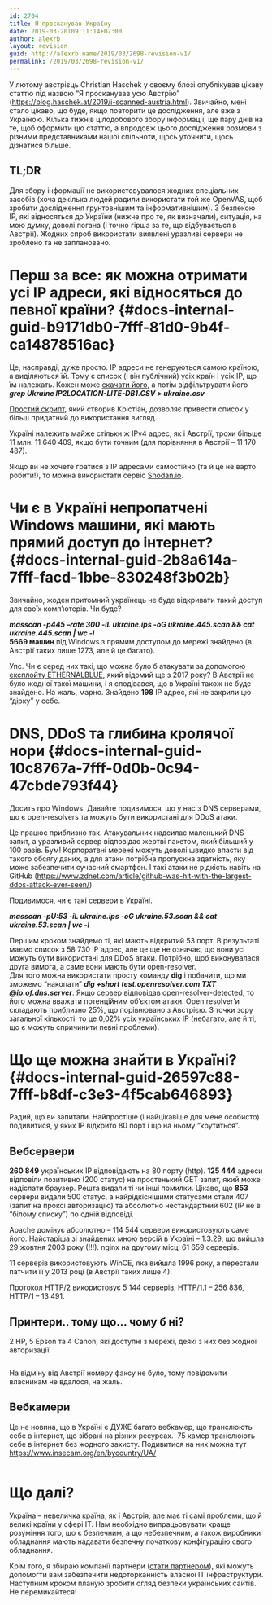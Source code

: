 ```yaml
---
id: 2704
title: Я просканував Україну
date: 2019-03-20T09:11:14+02:00
author: alexrb
layout: revision
guid: http://alexrb.name/2019/03/2698-revision-v1/
permalink: /2019/03/2698-revision-v1/
---
```

У лютому австрієць Christian Haschek у своєму блозі опублікував цікаву статтю під назвою “Я просканував усю Австрію” (<https://blog.haschek.at/2019/i-scanned-austria.html>). Звичайно, мені стало цікаво, що буде, якщо повторити це дослідження, але вже з Україною. Кілька тижнів цілодобового збору інформації, ще пару днів на те, щоб оформити цю статтю, а впродовж цього дослідження розмови з різними представниками нашої спільноти, щось уточнити, щось дізнатися більше. 

<!--more-->

## TL;DR

Для збору інформації не використовувалося жодних спеціальних засобів (хоча декілька людей радили використати той же OpenVAS, щоб зробити дослідження грунтовнішим та інформативнішим). З безпекою IP, які відносяться до України (нижче про те, як визначали), ситуація, на мою думку, доволі погана (і точно гірша за те, що відбувається в Австрії). Жодних спроб використати виявлені уразливі сервери не зроблено та не заплановано.

# Перш за все: як можна отримати усі IP адреси, які відносяться до певної країни?  {#docs-internal-guid-b9171db0-7fff-81d0-9b4f-ca14878516ac}

Це, насправді, дуже просто. IP адреси не генеруються самою країною, а виділяються їй. Тому є список (і він публічний) усіх країн і усіх IP, що їм належать. Кожен може [скачати його](https://download.ip2location.com/lite/IP2LOCATION-LITE-DB1.CSV.ZIP), а потім відфільтрувати його **_grep Ukraine IP2LOCATION-LITE-DB1.CSV > ukraine.csv_**

[Простий скрипт](https://gist.github.com/chrisiaut/8473c8c0f28ca929e6f84e4e3d068241), який створив Крістіан, дозволяє привести список у більш придатний до використання вигляд. 

Україні належить майже стільки ж IPv4 адрес, як і Австрії, трохи більше 11 млн. 11 640 409, якщо бути точним (для порівняння в Австрії &#8211; 11 170 487). 

Якщо ви не хочете гратися з IP адресами самостійно (та й це не варто робити!), то можна використати сервіс [Shodan.io](http://shodan.io).

# Чи є в Україні непропатчені Windows машини, які мають прямий доступ до інтернет? {#docs-internal-guid-2b8a614a-7fff-facd-1bbe-830248f3b02b}

Звичайно, жоден притомний українець не буде відкривати такий доступ для своїх комп’ютерів. Чи буде?

**_masscan -p445 &#8211;rate 300 -iL ukraine.ips -oG ukraine.445.scan && cat ukraine.445.scan | wc -l_**  
**5669 машин** під Windows з прямим доступом до мережі знайдено (в Австрії таких лише 1273, але й це багато).

Упс. Чи є серед них такі, що можна було б атакувати за допомогою [експлойту ETHERNALBLUE](https://uk.wikipedia.org/wiki/EternalBlue), який відомий ще з 2017 року? В Австрії не було жодної такої машини, і я сподівався, що в Україні також не буде знайдено. На жаль, марно. Знайдено **198** IP адрес, які не закрили цю “дірку” у себе.

# DNS, DDoS та глибина кролячої нори {#docs-internal-guid-10c8767a-7fff-0d0b-0c94-47cbde793f44}

Досить про Windows. Давайте подивимося, що у нас з DNS серверами, що є open-resolvers та можуть бути використані для DDoS атаки.  


Це працює приблизно так. Атакувальник надсилає маленький DNS запит, а уразливий сервер відповідає жертві пакетом, який більший у 100 разів. Бум! Корпоратвні мережі можуть доволі швидко впасти від такого обсягу даних, а для атаки потрібна пропускна здатність, яку може забезпечити сучасний смартфон. І такі атаки не рідкість навіть на GitHub (<https://www.zdnet.com/article/github-was-hit-with-the-largest-ddos-attack-ever-seen/>).  


Подивимося, чи є такі сервери в Україні.  


**_masscan -pU:53 -iL ukraine.ips -oG ukraine.53.scan && cat ukraine.53.scan | wc -l_**  


Першим кроком знайдемо ті, які мають відкритий 53 порт. В результаті маємо список з 58 730 IP адрес, але це ще не означає, що вони усі можуть бути використані для DDoS атаки. Потрібно, щоб виконувалася друга вимога, а саме вони мають бути open-resolver.  
Для того можна використати просту команду **dig** і побачити, що ми зможемо “накопати” **_dig +short test.openresolver.com TXT @ip.of.dns.server_**. Якщо сервер відповідав open-resolver-detected, то його можна вважати потенційним об’єктом атаки. Open resolver’и складають приблизно 25%, що порівнювано з Австрією. З точки зору загальної кількості, то це 0,02% усіх українських IP (небагато, але й ті, що є можуть спричинити певні проблеми).

# Що ще можна знайти в Україні? {#docs-internal-guid-26597c88-7fff-b8df-c3e3-4f5cab646893}

Радий, що ви запитали. Найпростіше (і найцікавіше для мене особисто) подивитися, у яких IP відкрито 80 порт і що на ньому “крутиться”.  


## Вебсервери

**260 849** українських IP відповідають на 80 порту (http). **125 444** адреси відповіли позитивно (200 статус) на простенький GET запит, який може надіслати браузер. Решта видали ті чи інші помилки. Цікаво, що **853** сервери видали 500 статус, а найрідкіснішими статусами стали 407 (запит на проксі авторизацію) та абсолютно нестандартний 602 (IP не в “білому списку”) по одній відповіді.  


Apache домінує абсолютно &#8211; 114 544 сервери використовують саме його. Найстаріша зі знайдених мною версій в Україні &#8211; 1.3.29, що вийшла 29 жовтня 2003 року (!!!). nginx на другому місці 61 659 серверів.

11 серверів використовують WinCE, яка вийшла 1996 року, а перестали патчити її у 2013 році (в Австрії таких лише 4).  


Протокол HTTP/2 використовує 5 144 серверів, HTTP/1.1 &#8211; 256 836, HTTP/1 &#8211; 13 491.  


## Принтери.. тому що… чому б ні?

2 HP, 5 Epson та 4 Canon, які доступні з мережі, деякі з них без жодної авторизації.  
<figure class="wp-block-image">

<img src="http://alexrb.name/wp-content/uploads/2019/03/Screen-Shot-2019-03-19-at-21.58.07-1024x813.png" alt="" class="wp-image-2699" srcset="https://alexrb.name/wp-content/uploads/2019/03/Screen-Shot-2019-03-19-at-21.58.07-1024x813.png 1024w, https://alexrb.name/wp-content/uploads/2019/03/Screen-Shot-2019-03-19-at-21.58.07-300x238.png 300w, https://alexrb.name/wp-content/uploads/2019/03/Screen-Shot-2019-03-19-at-21.58.07-768x610.png 768w, https://alexrb.name/wp-content/uploads/2019/03/Screen-Shot-2019-03-19-at-21.58.07-700x556.png 700w, https://alexrb.name/wp-content/uploads/2019/03/Screen-Shot-2019-03-19-at-21.58.07.png 2022w" sizes="(max-width: 1024px) 100vw, 1024px" /> </figure> 

На відміну від Австрії номеру факсу не було, тому повідомити власникам не вдалося, на жаль.

## Вебкамери

Це не новина, що в Україні є ДУЖЕ багато вебкамер, що транслюють себе в інтернет, що зібрані на різних ресурсах. &nbsp;75 камер транслюють себе в інтернет без жодного захисту. Подивитися на них можна тут <https://www.insecam.org/en/bycountry/UA/><figure class="wp-block-image">

<img src="http://alexrb.name/wp-content/uploads/2019/03/Screen-Shot-2019-03-19-at-21.59.56-1024x640.png" alt="" class="wp-image-2700" srcset="https://alexrb.name/wp-content/uploads/2019/03/Screen-Shot-2019-03-19-at-21.59.56-1024x640.png 1024w, https://alexrb.name/wp-content/uploads/2019/03/Screen-Shot-2019-03-19-at-21.59.56-300x188.png 300w, https://alexrb.name/wp-content/uploads/2019/03/Screen-Shot-2019-03-19-at-21.59.56-768x480.png 768w, https://alexrb.name/wp-content/uploads/2019/03/Screen-Shot-2019-03-19-at-21.59.56-700x438.png 700w" sizes="(max-width: 1024px) 100vw, 1024px" /> </figure> 

# Що далі?

Україна &#8211; невеличка країна, як і Австрія, але має ті самі проблеми, що й великі країни у сфері ІТ. Нам необхідно випрацьовувати краще розуміння того, що є безпечним, а що небезпечним, а також виробники обладнання мають надавати безпечну початкову конфігурацію свого обладнання.  


Крім того, я збираю компанії партнери ([стати партнером](mailto:alex.riabtsev@gmail.com?subject=Стати%20партнером)), які можуть допомогти вам забезпечити недоторканність власної ІТ інфраструктури. Наступним кроком планую зробити огляд безпеки українських сайтів. Не перемикайтеся!